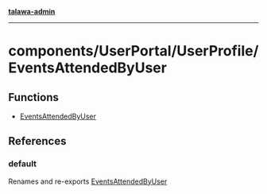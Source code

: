 [**talawa-admin**](../../../../README.md)

***

# components/UserPortal/UserProfile/EventsAttendedByUser

## Functions

- [EventsAttendedByUser](functions/EventsAttendedByUser.md)

## References

### default

Renames and re-exports [EventsAttendedByUser](functions/EventsAttendedByUser.md)
